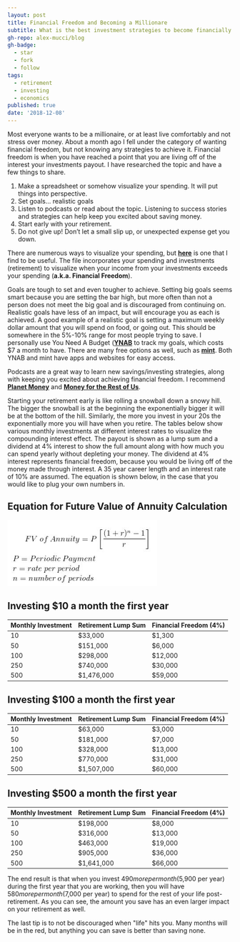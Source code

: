 ```yaml
---
layout: post
title: Financial Freedom and Becoming a Millionare
subtitle: What is the best investment strategies to become financially free?
gh-repo: alex-mucci/blog
gh-badge:
  - star
  - fork
  - follow
tags:
  - retirement
  - investing
  - economics
published: true
date: '2018-12-08'
---
```


  Most everyone wants to be a millionaire, or at least live comfortably and not stress over money. About a month ago I fell under the category of wanting financial freedom, but not knowing any strategies to achieve it. Financial freedom is when you have reached a point that you are living off of the interest your investments payout. I have researched the topic and have a few things to share.

1) Make a spreadsheet or somehow visualize your spending. It will put things into perspective. 
2) Set goals... realistic goals
3) Listen to podcasts or read about the topic. Listening to success stories and strategies can help keep you excited about saving money.
4) Start early with your retirement.
5) Do not give up! Don’t let a small slip up, or unexpected expense get you down.

  There are numerous ways to visualize your spending, but [**here**](https://github.com/alex-mucci/Transponomics-Blog/blob/gh-pages/img/Tracking%20My%20Financial%20Freedom.xlsx) is one that I find to be useful. The file incorporates your spending and investments (retirement) to visualize when your income from your investments exceeds your spending (**a.k.a. Financial Freedom**). 

  Goals are tough to set and even tougher to achieve. Setting big goals seems smart because you are setting the bar high, but more often than not a person does not meet the big goal and is discouraged from continuing on. Realistic goals have less of an impact, but will encourage you as each is achieved. A good example of a realistic goal is setting a maximum weekly dollar amount that you will spend on food, or going out. This should be somewhere in the 5%-10% range for most people trying to save. I personally use You Need A Budget ([**YNAB**](https://www.youneedabudget.com/) to track my goals, which costs $7 a month to have. There are many free options as well, such as [**mint**](https://www.mint.com/). Both YNAB and mint have apps and websites for easy access. 

  Podcasts are a great way to learn new savings/investing strategies, along with keeping you excited about achieving financial freedom. I recommend [**Planet Money**](https://www.npr.org/podcasts/510289/planet-money) and [**Money for the Rest of Us**](https://moneyfortherestofus.com/episodes/). 

  Starting your retirement early is like rolling a snowball down a snowy hill. The bigger the snowball is at the beginning the exponentially bigger it will be at the bottom of the hill. Similarly, the more you invest in your 20s the exponentially more you will have when you retire. The tables below show various monthly investments at different interest rates to visualize the compounding interest effect. The payout is shown as a lump sum and a dividend at 4% interest to show the full amount along with how much you can spend yearly without depleting your money. The dividend at 4% interest represents financial freedom, because you would be living off of the money made through interest. A 35 year career length and an interest rate of 10% are assumed. The equation is shown below, in the case that you would like to plug your own numbers in. 

## Equation for Future Value of Annuity Calculation
![](https://github.com/alex-mucci/Transponomics-Blog/blob/gh-pages/img/annuity_calculation.jpg)
  

## Investing $10 a month the first year
| Monthly Investment | Retirement Lump Sum | Financial Freedom (4%) |
| :------ |:--- | :--- |
| 10 | $33,000 | $1,300 |
| 50 | $151,000 | $6,000 |
| 100 | $298,000 | $12,000 |
| 250 | $740,000 | $30,000 |
| 500 | $1,476,000 | $59,000 |


## Investing $100 a month the first year
| Monthly Investment | Retirement Lump Sum | Financial Freedom (4%) |
| :------ |:--- | :--- |
| 10 | $63,000 | $3,000 |
| 50 | $181,000 | $7,000 |
| 100 | $328,000 | $13,000 |
| 250 | $770,000 | $31,000 |
| 500 | $1,507,000 | $60,000 |

## Investing $500 a month the first year
| Monthly Investment | Retirement Lump Sum | Financial Freedom (4%) |
| :------ |:--- | :--- |
| 10 | $198,000 | $8,000 |
| 50 | $316,000 | $13,000 |
| 100 | $463,000 | $19,000 |
| 250 | $905,000 | $36,000 |
| 500 | $1,641,000 | $66,000 |

The end result is that when you invest $490 more per month ($5,900 per year) during the first year that you are working, then you will have $580 more per month ($7,000 per year) to spend for the rest of your life post-retirement. As you can see, the amount you save has an even larger impact on your retirement as well.

The last tip is to not be discouraged when "life" hits you. Many months will be in the red, but anything you can save is better than saving none. 





